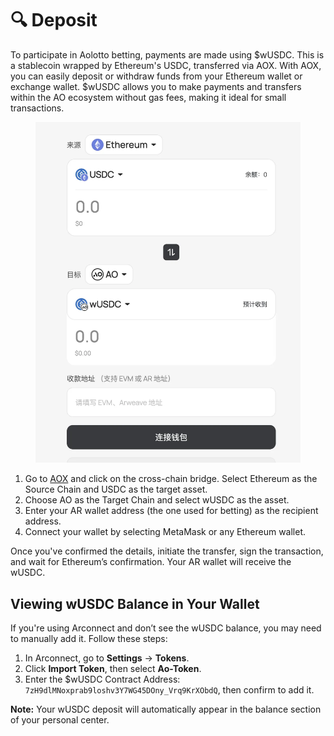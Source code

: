 # 🔍 Deposit

To participate in Aolotto betting, payments are made using $wUSDC. This is a stablecoin wrapped by Ethereum's USDC, transferred via AOX. With AOX, you can easily deposit or withdraw funds from your Ethereum wallet  or exchange wallet. $wUSDC allows you to make payments and transfers within the AO ecosystem without gas fees, making it ideal for small transactions.

<figure><img src=".gitbook/assets/image.png" alt=""><figcaption></figcaption></figure>

1. Go to [AOX](https://aox.xyz/#/beta) and click on the cross-chain bridge. Select Ethereum as the Source Chain and USDC as the target asset.
2. Choose AO as the Target Chain and select wUSDC as the asset.
3. Enter your AR wallet address (the one used for betting) as the recipient address.
4. Connect your wallet by selecting MetaMask or any Ethereum wallet.

Once you've confirmed the details, initiate the transfer, sign the transaction, and wait for Ethereum’s confirmation. Your AR wallet will receive the wUSDC.



## **Viewing wUSDC Balance in Your Wallet**

If you're using Arconnect and don’t see the wUSDC balance, you may need to manually add it. Follow these steps:

1. In Arconnect, go to **Settings** → **Tokens**.
2. Click **Import Token**, then select **Ao-Token**.
3. Enter the $wUSDC Contract Address: `7zH9dlMNoxprab9loshv3Y7WG45DOny_Vrq9KrXObdQ`, then confirm to add it.

**Note:** Your wUSDC deposit will automatically appear in the balance section of your personal center.

